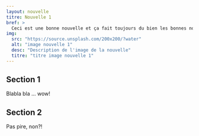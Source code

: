 ```yaml
---
layout: nouvelle
titre: Nouvelle 1
bref: >
  Ceci est une bonne nouvelle et ça fait toujours du bien les bonnes nouvelles!
img:
  src: "https://source.unsplash.com/200x200/?water"
  alt: "image nouvelle 1"
  desc: "Description de l'image de la nouvelle"
  titre: "titre image nouvelle 1"
---
```

## Section 1

Blabla bla ... wow!

## Section 2

Pas pire, non?!
